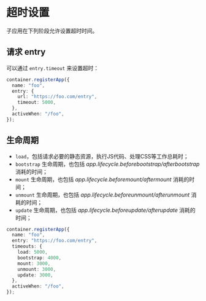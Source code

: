 # 超时设置

子应用在下列阶段允许设置超时时间。

## 请求 entry

可以通过 `entry.timeout` 来设置超时：

```ts
container.registerApp({
  name: "foo",
  entry: {
    url: "https://foo.com/entry",
    timeout: 5000,
  },
  activeWhen: "/foo",
});
```

## 生命周期

- `load`，包括请求必要的静态资源，执行JS代码、处理CSS等工作总耗时；
- `bootstrap` 生命周期，也包括 _app.lifecycle.beforebootstrap/afterbootstrap_ 消耗的时间；
- `mount` 生命周期，也包括 _app.lifecycle.beforemount/aftermount_ 消耗的时间；
- `unmount` 生命周期，也包括 _app.lifecycle.beforeunmount/afterunmount_ 消耗的时间；
- `update` 生命周期，也包括 _app.lifecycle.beforeupdate/afterupdate_ 消耗的时间；

```ts
container.registerApp({
  name: "foo",
  entry: "https://foo.com/entry",
  timeouts: {
    load: 5000,
    bootstrap: 4000,
    mount: 3000,
    unmount: 3000,
    update: 3000,
  },
  activeWhen: "/foo",
});
```
